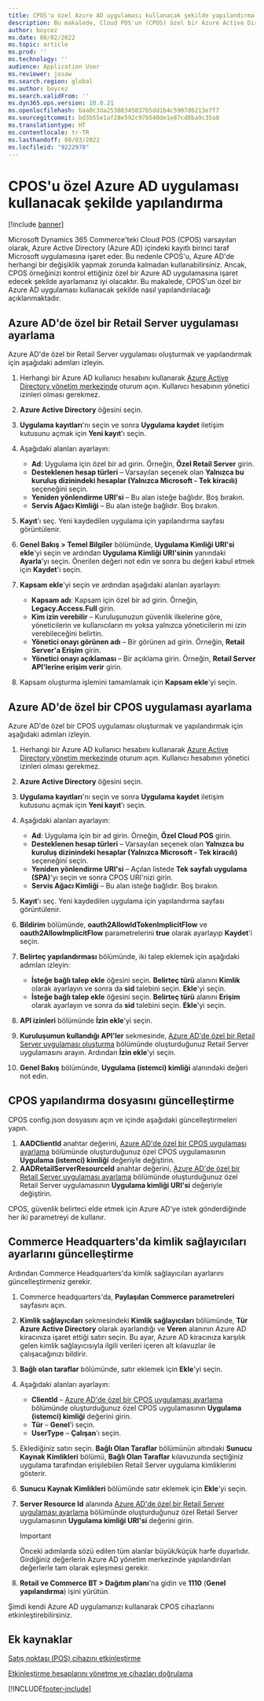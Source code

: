```yaml
---
title: CPOS'u özel Azure AD uygulaması kullanacak şekilde yapılandırma
description: Bu makalede, Cloud POS'un (CPOS) özel bir Azure Active Directory (Azure AD) uygulaması kullanacak şekilde nasıl yapılandırılacağı açıklanmaktadır.
author: boycez
ms.date: 08/02/2022
ms.topic: article
ms.prod: ''
ms.technology: ''
audience: Application User
ms.reviewer: josaw
ms.search.region: global
ms.author: boycez
ms.search.validFrom: ''
ms.dyn365.ops.version: 10.0.21
ms.openlocfilehash: baa0c3da25308345037b5dd1b4c5907d6213e7f7
ms.sourcegitcommit: bd3b55e1af28e592c97b540de1e87cd8ba9c35a8
ms.translationtype: HT
ms.contentlocale: tr-TR
ms.lasthandoff: 08/03/2022
ms.locfileid: "9222978"
---
```

# <a name="configure-cpos-to-use-a-custom-azure-ad-app"></a>CPOS'u özel Azure AD uygulaması kullanacak şekilde yapılandırma

[!include [banner](includes/banner.md)]

Microsoft Dynamics 365 Commerce'teki Cloud POS (CPOS) varsayılan olarak, Azure Active Directory (Azure AD) içindeki kayıtlı birinci taraf Microsoft uygulamasına işaret eder. Bu nedenle CPOS'u, Azure AD'de herhangi bir değişiklik yapmak zorunda kalmadan kullanabilirsiniz. Ancak, CPOS örneğinizi kontrol ettiğiniz özel bir Azure AD uygulamasına işaret edecek şekilde ayarlamanız iyi olacaktır. Bu makalede, CPOS'un özel bir Azure AD uygulaması kullanacak şekilde nasıl yapılandırılacağı açıklanmaktadır.

## <a name="set-up-a-custom-retail-server-app-in-azure-ad"></a>Azure AD'de özel bir Retail Server uygulaması ayarlama

Azure AD'de özel bir Retail Server uygulaması oluşturmak ve yapılandırmak için aşağıdaki adımları izleyin.

1. Herhangi bir Azure AD kullanıcı hesabını kullanarak [Azure Active Directory yönetim merkezinde](https://aad.portal.azure.com) oturum açın. Kullanıcı hesabının yönetici izinleri olması gerekmez.
1. **Azure Active Directory** öğesini seçin.
1. **Uygulama kayıtları**'nı seçin ve sonra **Uygulama kaydet** iletişim kutusunu açmak için **Yeni kayıt**'ı seçin.
1. Aşağıdaki alanları ayarlayın:

    - **Ad**: Uygulama için özel bir ad girin. Örneğin, **Özel Retail Server** girin.
    - **Desteklenen hesap türleri** – Varsayılan seçenek olan **Yalnızca bu kuruluş dizinindeki hesaplar (Yalnızca Microsoft - Tek kiracılı)** seçeneğini seçin.
    - **Yeniden yönlendirme URI'si** – Bu alan isteğe bağlıdır. Boş bırakın.
    - **Servis Ağacı Kimliği** – Bu alan isteğe bağlıdır. Boş bırakın.
    
1. **Kayıt**'ı seç. Yeni kaydedilen uygulama için yapılandırma sayfası görüntülenir.
1. **Genel Bakış \> Temel Bilgiler** bölümünde, **Uygulama Kimliği URI'si ekle**'yi seçin ve ardından **Uygulama Kimliği URI'sinin** yanındaki **Ayarla**'yı seçin. Önerilen değeri not edin ve sonra bu değeri kabul etmek için **Kaydet**'i seçin. 
1. **Kapsam ekle**'yi seçin ve ardından aşağıdaki alanları ayarlayın:

    - **Kapsam adı**: Kapsam için özel bir ad girin. Örneğin, **Legacy.Access.Full** girin.
    - **Kim izin verebilir** – Kuruluşunuzun güvenlik ilkelerine göre, yöneticilerin ve kullanıcıların mı yoksa yalnızca yöneticilerin mi izin verebileceğini belirtin.
    - **Yönetici onayı görünen adı** – Bir görünen ad girin. Örneğin, **Retail Server'a Erişim** girin.
    - **Yönetici onayı açıklaması** – Bir açıklama girin. Örneğin, **Retail Server API'lerine erişim verir** girin.

1. Kapsam oluşturma işlemini tamamlamak için **Kapsam ekle**'yi seçin.

## <a name="set-up-a-custom-cpos-app-in-azure-ad"></a>Azure AD'de özel bir CPOS uygulaması ayarlama

Azure AD'de özel bir CPOS uygulaması oluşturmak ve yapılandırmak için aşağıdaki adımları izleyin.

1. Herhangi bir Azure AD kullanıcı hesabını kullanarak [Azure Active Directory yönetim merkezinde](https://aad.portal.azure.com) oturum açın. Kullanıcı hesabının yönetici izinleri olması gerekmez.
1. **Azure Active Directory** öğesini seçin.
1. **Uygulama kayıtları**'nı seçin ve sonra **Uygulama kaydet** iletişim kutusunu açmak için **Yeni kayıt**'ı seçin.
1. Aşağıdaki alanları ayarlayın:

    - **Ad**: Uygulama için bir ad girin. Örneğin, **Özel Cloud POS** girin.
    - **Desteklenen hesap türleri** – Varsayılan seçenek olan **Yalnızca bu kuruluş dizinindeki hesaplar (Yalnızca Microsoft - Tek kiracılı)** seçeneğini seçin.
    - **Yeniden yönlendirme URI'si** – Açılan listede **Tek sayfalı uygulama (SPA)**'yı seçin ve sonra CPOS URI'nizi girin.
    - **Servis Ağacı Kimliği** – Bu alan isteğe bağlıdır. Boş bırakın.

1. **Kayıt**'ı seç. Yeni kaydedilen uygulama için yapılandırma sayfası görüntülenir.
1. **Bildirim** bölümünde, **oauth2AllowIdTokenImplicitFlow** ve **oauth2AllowImplicitFlow** parametrelerini **true** olarak ayarlayıp **Kaydet**'i seçin.
1. **Belirteç yapılandırması** bölümünde, iki talep eklemek için aşağıdaki adımları izleyin:

    - **İsteğe bağlı talep ekle** öğesini seçin. **Belirteç türü** alanını **Kimlik** olarak ayarlayın ve sonra da **sid** talebini seçin. **Ekle**'yi seçin.
    - **İsteğe bağlı talep ekle** öğesini seçin. **Belirteç türü** alanını **Erişim** olarak ayarlayın ve sonra da **sid** talebini seçin. **Ekle**'yi seçin.

1. **API izinleri** bölümünde **İzin ekle**'yi seçin.
1. **Kuruluşumun kullandığı API'ler** sekmesinde, [Azure AD'de özel bir Retail Server uygulaması oluşturma](#set-up-a-custom-retail-server-app-in-azure-ad) bölümünde oluşturduğunuz Retail Server uygulamasını arayın. Ardından **İzin ekle**'yi seçin.
1. **Genel Bakış** bölümünde, **Uygulama (istemci) kimliği** alanındaki değeri not edin.

## <a name="update-the-cpos-configuration-file"></a>CPOS yapılandırma dosyasını güncelleştirme

CPOS config.json dosyasını açın ve içinde aşağıdaki güncelleştirmeleri yapın.

1. **AADClientId** anahtar değerini, [Azure AD'de özel bir CPOS uygulaması ayarlama](#set-up-a-custom-cpos-app-in-azure-ad) bölümünde oluşturduğunuz özel CPOS uygulamasının **Uygulama (istemci) kimliği** değeriyle değiştirin.
1. **AADRetailServerResourceId** anahtar değerini, [Azure AD'de özel bir Retail Server uygulaması ayarlama](#set-up-a-custom-retail-server-app-in-azure-ad) bölümünde oluşturduğunuz özel Retail Server uygulamasının **Uygulama kimliği URI'si** değeriyle değiştirin.

CPOS, güvenlik belirteci elde etmek için Azure AD'ye istek gönderdiğinde her iki parametreyi de kullanır.

## <a name="update-identity-providers-settings-in-commerce-headquarters"></a>Commerce Headquarters'da kimlik sağlayıcıları ayarlarını güncelleştirme

Ardından Commerce Headquarters'da kimlik sağlayıcıları ayarlarını güncelleştirmeniz gerekir.

1. Commerce headquarters'da, **Paylaşılan Commerce parametreleri** sayfasını açın.
1. **Kimlik sağlayıcıları** sekmesindeki **Kimlik sağlayıcıları** bölümünde, **Tür** **Azure Active Directory** olarak ayarlandığı ve **Veren** alanının Azure AD kiracınıza işaret ettiği satırı seçin. Bu ayar, Azure AD kiracınıza karşılık gelen kimlik sağlayıcısıyla ilgili verileri içeren alt kılavuzlar ile çalışacağınızı bildirir.
1. **Bağlı olan taraflar** bölümünde, satır eklemek için **Ekle**'yi seçin.
1. Aşağıdaki alanları ayarlayın:

    - **ClientId** – [Azure AD'de özel bir CPOS uygulaması ayarlama](#set-up-a-custom-cpos-app-in-azure-ad) bölümünde oluşturduğunuz özel CPOS uygulamasının **Uygulama (istemci) kimliği** değerini girin.
    - **Tür** – **Genel**'i seçin.
    - **UserType** – **Çalışan**'ı seçin.

1. Eklediğiniz satırı seçin. **Bağlı Olan Taraflar** bölümünün altındaki **Sunucu Kaynak Kimlikleri** bölümü, **Bağlı Olan Taraflar** kılavuzunda seçtiğiniz uygulama tarafından erişilebilen Retail Server uygulama kimliklerini gösterir.
1. **Sunucu Kaynak Kimlikleri** bölümünde satır eklemek için **Ekle**'yi seçin.
1. **Server Resource Id** alanında [Azure AD'de özel bir Retail Server uygulaması ayarlama](#set-up-a-custom-retail-server-app-in-azure-ad) bölümünde oluşturduğunuz özel Retail Server uygulamasının **Uygulama kimliği URI'si** değerini girin.

    > [!IMPORTANT]
    > Önceki adımlarda sözü edilen tüm alanlar büyük/küçük harfe duyarlıdır. Girdiğiniz değerlerin Azure AD yönetim merkezinde yapılandırılan değerlerle tam olarak eşleşmesi gerekir.

1. **Retail ve Commerce BT \> Dağıtım planı**'na gidin ve **1110** (**Genel yapılandırma**) işini yürütün.

Şimdi kendi Azure AD uygulamanızı kullanarak CPOS cihazlarını etkinleştirebilirsiniz.

## <a name="additional-resources"></a>Ek kaynaklar

[Satış noktası (POS) cihazını etkinleştirme](dev-itpro/retail-device-activation.md)

[Etkinleştirme hesaplarını yönetme ve cihazları doğrulama](set-up-activation-accounts-validate-devices-hq.md)

[!INCLUDE[footer-include](../includes/footer-banner.md)]
